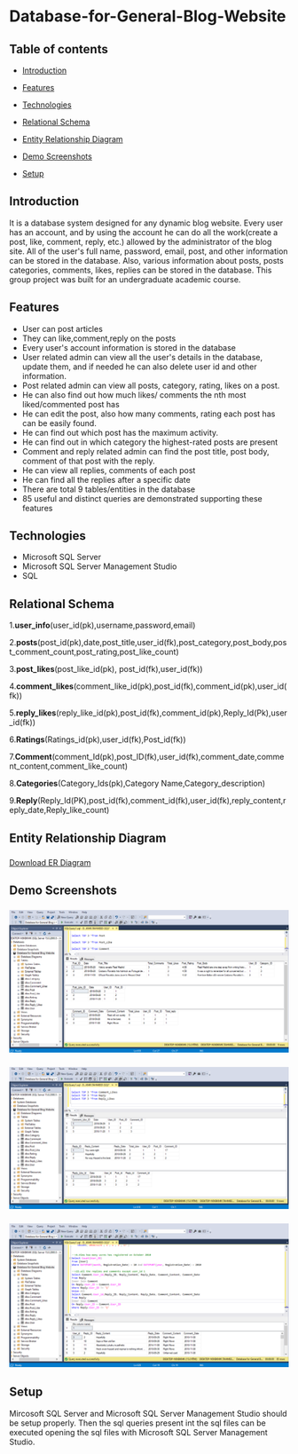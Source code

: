 # Database-for-General-Blog-Website


## Table of contents

* [Introduction](#introduction)

* [Features](#features)

* [Technologies](#technologies)

* [Relational Schema](#relational-schema)

* [Entity Relationship Diagram](#entity-relationship-diagram)

* [Demo Screenshots](#demo-screenshots)

* [Setup](#setup)

## Introduction

 It is a database system designed for any dynamic blog website. Every user has an account, and by using the account he can do all the work(create a post, like, comment, reply, etc.) allowed by the administrator of the blog site. All of the user's full name, password, email, post, and other information can be stored in the database. Also, various information about posts, posts categories, comments, likes, replies can be stored in the database.  This group project was built for an undergraduate academic course.

## Features

* User can post articles
* They can like,comment,reply on the posts
* Every user's account information is stored in the database
* User related admin can view all the user's details in the database, update them, and if needed he can also delete user id and other information.
* Post related admin can view all posts, category, rating, likes on a post.
* He can also find out how much likes/ comments the nth most liked/commented post has
* He can edit the post, also how many comments, rating each post has can be easily found.
* He can find out which post has the maximum activity.
* He can find out in which category the  highest-rated posts are present 
* Comment and reply related admin can find the post title, post body, comment of that post with the reply. 
* He can view all replies, comments of each post
* He can find  all the replies after a specific date 
* There are total 9 tables/entities in the database
* 85 useful and distinct queries are demonstrated supporting these features


## Technologies

* Microsoft SQL Server
* Microsoft SQL Server Management Studio
* SQL

## Relational Schema

1.**user_info**(user_id(pk),username,password,email)    

2.**posts**(post_id(pk),date,post_title,user_id(fk),post_category,post_body,post_comment_count,post_rating,post_like_count)    

3.**post_likes**(post_like_id(pk), post_id(fk),user_id(fk))  

4.**comment_likes**(comment_like_id(pk),post_id(fk),comment_id(pk),user_id(fk))  

5.**reply_likes**(reply_like_id(pk),post_id(fk),comment_id(pk),Reply_Id(Pk),user_id(fk))  

6.**Ratings**(Ratings_id(pk),user_id(fk),Post_id(fk))  

7.**Comment**(comment_Id(pk),post_ID(fk),user_id(fk),comment_date,comment_content,comment_like_count)  

8.**Categories**(Category_Ids(pk),Category Name,Category_description)  

9.**Reply**(Reply_Id(PK),post_id(fk),comment_id(fk),user_id(fk),reply_content,reply_date,Reply_like_count)  




## Entity Relationship Diagram
 
 <div> 
 
  <h3>   </h3>

 <a id="raw-url" href="https://github.com/Tahmeed-Asaad/Database-for-General-Blog-Website/blob/master/ER%20DIAGRAM.pdf">Download ER Diagram</a>


 </div>


  
  ## Demo Screenshots
  
<div> 
 
  <h3>   </h3>

 <img src="DEMO_IMAGES/1.png">

 </div>
 
 <div> 
 
  <h3>   </h3>

 <img src="DEMO_IMAGES/2.png">

 </div>
 
 
 <div> 
 
  <h3>   </h3>

 <img src="DEMO_IMAGES/5.png">

 </div>

 
 ## Setup
 
Mircosoft SQL Server and Microsoft SQL Server Management Studio should be setup properly. Then the sql queries present int the sql files can be executed opening the sql files with Microsoft SQL Server Management Studio.


